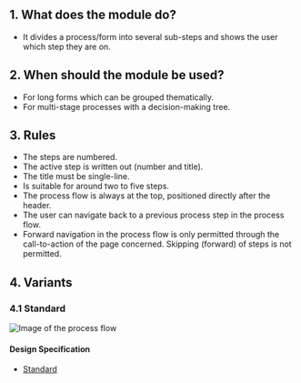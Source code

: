 ## 1. What does the module do? 
*   It divides a process/form into several sub-steps and shows the user which step they are on.

## 2. When should the module be used? 
*   For long forms which can be grouped thematically. 
*   For multi-stage processes with a decision-making tree.

## 3. Rules 
*   The steps are numbered. 
*   The active step is written out (number and title). 
*   The title must be single-line. 
*   Is suitable for around two to five steps. 
*   The process flow is always at the top, positioned directly after the header. 
*   The user can navigate back to a previous process step in the process flow. 
*   Forward navigation in the process flow is only permitted through the call-to-action of the page concerned. Skipping (forward) of steps is not permitted.

## 4. Variants 
### 4.1 Standard
![Image of the process flow](https://raw.githubusercontent.com/sbb-design-systems/sbb-design-system/master/mobile/modules/process-flow/images/MM09.png 'class: image')

#### Design Specification
*   [Standard](https://sbb.invisionapp.com/d/main#/console/14051805/322943558/inspect)